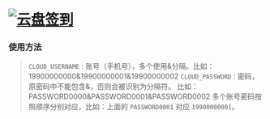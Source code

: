 # [![云盘签到](https://github.com/womade/Cloud189-Actions/actions/workflows/main.yml/badge.svg)](https://github.com/womade/Cloud189-Actions/actions/workflows/main.yml)

### 使用方法
> `CLOUD_USERNAME` : 账号（手机号），多个使用&分隔。比如：19900000000&19900000001&19900000002
> `CLOUD_PASSWORD` : 密码，原密码中不能包含&，否则会被识别为分隔符。 比如：PASSWORD0000&PASSWORD0001&PASSWORD0002
多个账号密码按照顺序分别对应，比如：上面的 `PASSWORD0001` 对应 `19900000001`。